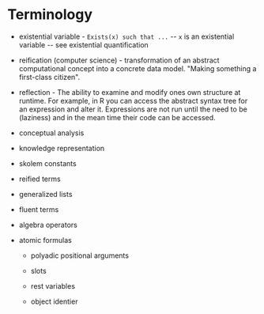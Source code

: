 # Terminology

 * existential variable - `Exists(x) such that ...` -- `x` is an existential variable -- see existential quantification

 * reification (computer science) - transformation of an abstract computational
   concept into a concrete data model. "Making something a first-class
   citizen".

 * reflection - The ability to examine and modify ones own structure at
   runtime. For example, in R you can access the abstract syntax tree for an
   expression and alter it. Expressions are not run until the need to be
   (laziness) and in the mean time their code can be accessed.

 * conceptual analysis

 * knowledge representation

 * skolem constants

 * reified terms

 * generalized lists

 * fluent terms

 * algebra operators

 * atomic formulas

   * polyadic positional arguments

   * slots

   * rest variables

   * object identier
